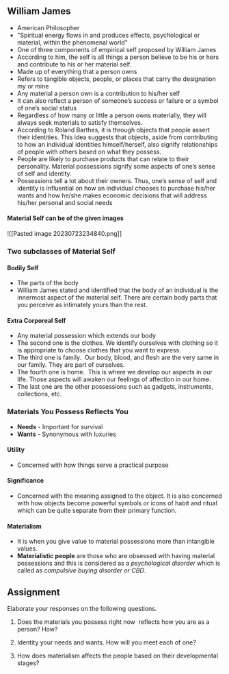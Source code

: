 ## William James
- American Philosopher
- "Spiritual energy flows in and produces effects, psychological or material, within the phenomenal world"
- One of three components of empirical self proposed by William James
- According to him, the self is all things a person believe to be his or hers and contribute to his or her material self.
- Made up of everything that a person owns
- Refers to tangible objects, people, or places that carry the designation my or mine
- Any material a person own is a contribution to his/her self
- It can also reflect a person of someone’s success or failure or a symbol of one’s social status
- Regardless of how many or little a person owns materially, they will always seek materials to satisfy themselves.
- According to Roland Barthes, it is through objects that people assert their identities. This idea suggests that objects, aside from contributing to how an individual identities himself/herself, also signify relationships of people with others based on what they possess.
- People are likely to purchase products that can relate to their personality. Material possessions signify some aspects of one’s sense of self and identity.
- Possessions tell a lot about their owners. Thus, one’s sense of self and identity is influential on how an individual chooses to purchase his/her wants and how he/she makes economic decisions that will address his/her personal and social needs

#### Material Self can be of the given images
![[Pasted image 20230723234840.png]]

### Two subclasses of Material Self
#### Bodily Self
- The parts of the body
- William James stated and identified that the body of an individual is the innermost aspect of the material self. There are certain body parts that you perceive as intimately yours than the rest.

#### Extra Corporeal Self
- Any material possession which extends our body
- The second one is the clothes. We identify ourselves with clothing so it is appropriate to choose clothes that you want to express.
- The third one is family.  Our body, blood, and flesh are the very same in our family. They are part of ourselves.
- The fourth one is home.  This is where we develop our aspects in our life. Those aspects will awaken our feelings of affection in our home.
- The last one are the other possessions such as gadgets, instruments, collections, etc.

### Materials You Possess Reflects You
- **Needs** - Important for survival
- **Wants** - Synonymous with luxuries
#### Utility
- Concerned with how things serve a practical purpose

#### Significance
- Concerned with the meaning assigned to the object. It is also concerned with how objects become powerful symbols or icons of habit and ritual which can be quite separate from their primary function.

#### Materialism
- It is when you give value to material possessions more than intangible values.
- **Materialistic people** are those who are obsessed with having material possessions and this is considered as a *psychological disorder* which is called as *compulsive buying disorder or CBD*.


## Assignment
Elaborate your responses on the following questions.
1. Does the materials you possess right now  reflects how you are as a person? How?

2. Identity your needs and wants. How will you meet each of one?

3. How does materialism affects the people based on their developmental stages?

